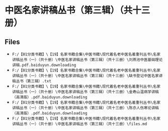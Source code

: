 # 中医名家讲稿丛书（第三辑）（共十三册）

## Files

- `F:/【01分类书籍】\【19】名家书籍合集\中医书籍\现代着名老中医名着重刊丛书\名家讲稿丛书（一）（共十册）\中医名家讲稿丛书（第三辑）（共十三册）\刘燕池中医基础理论讲稿.pdf.baiduyun.downloading`
- `F:/【01分类书籍】\【19】名家书籍合集\中医书籍\现代着名老中医名着重刊丛书\名家讲稿丛书（一）（共十册）\中医名家讲稿丛书（第三辑）（共十三册）\缺书登记中医名家讲稿丛书（第三辑）.txt`
- `F:/【01分类书籍】\【19】名家书籍合集\中医书籍\现代着名老中医名着重刊丛书\名家讲稿丛书（一）（共十册）\中医名家讲稿丛书（第三辑）（共十三册）\金寿山温病学讲稿（高清版）.pdf.baiduyun.downloading`
- `F:/【01分类书籍】\【19】名家书籍合集\中医书籍\现代着名老中医名着重刊丛书\名家讲稿丛书（一）（共十册）\中医名家讲稿丛书（第三辑）（共十三册）\陈亦人伤寒论讲稿（高清版）.pdf.baiduyun.downloading`
- `F:/【01分类书籍】\【19】名家书籍合集\中医书籍\现代着名老中医名着重刊丛书\名家讲稿丛书（一）（共十册）\中医名家讲稿丛书（第三辑）（共十三册）\files.md`
